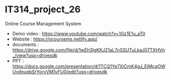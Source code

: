 # IT314_project_26
Online Course Management System
- Demo video : https://www.youtube.com/watch?v=1Gz1E1u_aT0
- Website : https://ocoursems.netlify.app/
- documents : 
https://drive.google.com/file/d/1wEh3lgKKJZ1aL7cGSUTuLkaJ07TXHVn_/view?usp=drivesdk
- PPT : https://docs.google.com/presentation/d/1TCQ1Ye7XiCmK4gJ_EjMcqOWUvdnuqbSrYorvVM1vFU0/edit?usp=drivesdk
